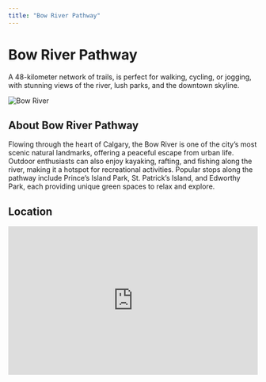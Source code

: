 ```yaml
---
title: "Bow River Pathway"
---
```


<div class="hero-container sub-page text-center py-5">
  <div class="hero">
    <h1 class="display-4 fw-bold">Bow River Pathway</h1>
    <p class="lead">A 48-kilometer network of trails, is perfect for walking, cycling, or jogging, with stunning views of the river, lush parks, and the downtown skyline. </p>
  </div>
</div>

<section class="restaurant-details">
  <img src="/assets/bow-river-small.jpg" alt="Bow River" class="img-fluid mb-4">
  <h2>About Bow River Pathway</h2>
  <p>Flowing through the heart of Calgary, the Bow River is one of the city’s most scenic natural landmarks, offering a peaceful escape from urban life. Outdoor enthusiasts can also enjoy kayaking, rafting, and fishing along the river, making it a hotspot for recreational activities. Popular stops along the pathway include Prince’s Island Park, St. Patrick’s Island, and Edworthy Park, each providing unique green spaces to relax and explore.</p>

  <h2>Location</h2>
  <div id="map">
    <!-- Embed Google Maps -->
 <iframe src="https://www.google.com/maps/embed?pb=!1m18!1m12!1m3!1d2508.2974677142347!2d-114.12259472390176!3d51.04759494419003!2m3!1f0!2f0!3f0!3m2!1i1024!2i768!4f13.1!3m3!1m2!1s0x53716bfe359d64df%3A0xb5992508da4ba910!2sBow%20River%20Pathway%2C%20Calgary%2C%20AB%2C%20Canada!5e0!3m2!1sen!2sus!4v1743692029185!5m2!1sen!2sus" width="100%" height="300" style="border:0;" allowfullscreen="" loading="lazy" referrerpolicy="no-referrer-when-downgrade"></iframe>
  </div>
</section>

<Footer />